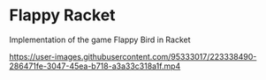 # Flappy Racket

Implementation of the game Flappy Bird in Racket

https://user-images.githubusercontent.com/95333017/223338490-286471fe-3047-45ea-b718-a3a33c318a1f.mp4

